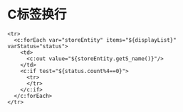 # C标签换行

    <tr>
      <c:forEach var="storeEntity" items="${displayList}" varStatus="status">
        <td> 
          <c:out value="${storeEntity.getS_name()}"/>
        </td>
        <c:if test="${status.count%4==0}">
          <tr>
          </tr>
        </c:if>
      </c:forEach>
    </tr> 
